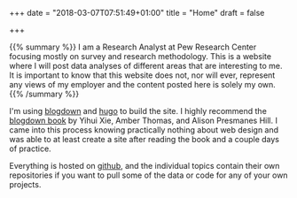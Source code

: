 +++
date = "2018-03-07T07:51:49+01:00"
title = "Home"
draft = false

+++

{{% summary %}}
I am a Research Analyst at Pew Research Center focusing mostly on survey and research methodology. This is a website where I will post data analyses of different areas that are interesting to me. It is important to know that this website does not, nor will ever, represent any views of my employer and the content posted here is solely my own.
{{% /summary %}}


I'm using [blogdown](https://github.com/rstudio/blogdown) and [hugo](https://gohugo.io/) to build the site. I highly recommend the [blogdown book](https://bookdown.org/yihui/blogdown/) by Yihui Xie, Amber Thomas, and Alison Presmanes Hill. I came into this process knowing practically nothing about web design and was able to at least create a site after reading the book and a couple days of practice.

Everything is hosted on [github](https://github.com/nhatley), and the individual topics contain their own repositories if you want to pull some of the data or code for any of your own projects.
